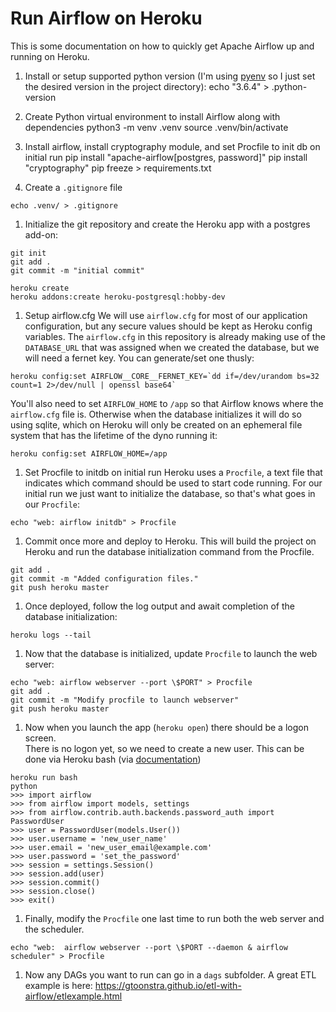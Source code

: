 # Run Airflow on Heroku
This is some documentation on how to quickly get Apache Airflow up and running on Heroku.

1. Install or setup supported python version (I'm using [pyenv](https://github.com/pyenv/pyenv) so I just set the desired version in the project directory):
echo "3.6.4" > .python-version

1. Create Python virtual environment to install Airflow along with dependencies
python3 -m venv .venv
source .venv/bin/activate

1. Install airflow, install cryptography module, and set Procfile to init db on initial run
pip install "apache-airflow[postgres, password]"
pip install "cryptography"
pip freeze > requirements.txt

1. Create a `.gitignore` file
  ```
  echo .venv/ > .gitignore
  ```

1. Initialize the git repository and create the Heroku app with a postgres add-on:
  ```
  git init
  git add .
  git commit -m "initial commit"

  heroku create
  heroku addons:create heroku-postgresql:hobby-dev
  ```

1. Setup airflow.cfg
We will use `airflow.cfg` for most of our application configuration, but any secure values should be kept as Heroku config variables.  The `airflow.cfg` in this repository is already making use of the `DATABASE_URL` that was assigned when we created the database, but we will need a fernet key.  You can generate/set one thusly:
  ```
  heroku config:set AIRFLOW__CORE__FERNET_KEY=`dd if=/dev/urandom bs=32 count=1 2>/dev/null | openssl base64`
  ```
You'll also need to set `AIRFLOW_HOME` to `/app` so that Airflow knows where the `airflow.cfg` file is.  Otherwise when the database initializes it will do so using sqlite, which on Heroku will only be created on an ephemeral file system that has the lifetime of the dyno running it:
  ```
  heroku config:set AIRFLOW_HOME=/app
  ```

1. Set Procfile to initdb on initial run
Heroku uses a `Procfile`, a text file that indicates which command should be used to start code running.  For our initial run we just want to initialize the database, so that's what goes in our `Procfile`:
  ```
  echo "web: airflow initdb" > Procfile
  ```

1. Commit once more and deploy to Heroku.  This will build the project on Heroku and run the database initialization command from the Procfile.  
  ```
  git add .
  git commit -m "Added configuration files."
  git push heroku master
  ```

1. Once deployed, follow the log output and await completion of the database initialization:
  ```
  heroku logs --tail
  ```

1. Now that the database is initialized, update `Procfile` to launch the web server:
  ```
  echo "web: airflow webserver --port \$PORT" > Procfile
  git add .
  git commit -m "Modify procfile to launch webserver"
  git push heroku master
  ```

1. Now when you launch the app (`heroku open`) there should be a logon screen.  
There is no logon yet, so we need to create a new user.  This can be done via Heroku bash (via [documentation](http://airflow.apache.org/security.html))
  ```
  heroku run bash
  python
  >>> import airflow
  >>> from airflow import models, settings
  >>> from airflow.contrib.auth.backends.password_auth import PasswordUser
  >>> user = PasswordUser(models.User())
  >>> user.username = 'new_user_name'
  >>> user.email = 'new_user_email@example.com'
  >>> user.password = 'set_the_password'
  >>> session = settings.Session()
  >>> session.add(user)
  >>> session.commit()
  >>> session.close()
  >>> exit()
  ```

1. Finally, modify the `Procfile` one last time to run both the web server and the scheduler.  
  ```
  echo "web:  airflow webserver --port \$PORT --daemon & airflow scheduler" > Procfile
  ```

1. Now any DAGs you want to run can go in a `dags` subfolder.  A great ETL example is here:  https://gtoonstra.github.io/etl-with-airflow/etlexample.html
